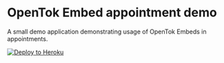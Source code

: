 # OpenTok Embed appointment demo

A small demo application demonstrating usage of OpenTok Embeds in appointments.

[![Deploy to Heroku](https://www.herokucdn.com/deploy/button.svg)](https://heroku.com/deploy)
